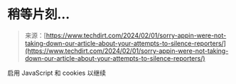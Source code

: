 <!--yml

category: 未分类

date: 2024-05-27 14:28:34

-->

# 稍等片刻...

> 来源：[https://www.techdirt.com/2024/02/01/sorry-appin-were-not-taking-down-our-article-about-your-attempts-to-silence-reporters/](https://www.techdirt.com/2024/02/01/sorry-appin-were-not-taking-down-our-article-about-your-attempts-to-silence-reporters/)

启用 JavaScript 和 cookies 以继续
